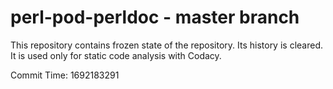 # perl-pod-perldoc - master branch

This repository contains frozen state of the repository.
Its history is cleared. It is used only for static code
analysis with Codacy.

Commit Time: 1692183291